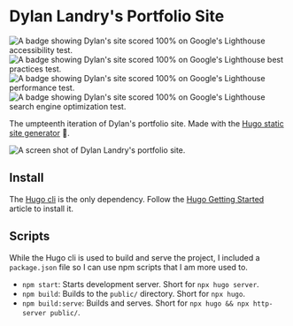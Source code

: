 # Dylan Landry's Portfolio Site
![A badge showing Dylan's site scored 100% on Google's Lighthouse accessibility
test.](lighthouse_test_results/lighthouse_accessibility.svg)
![A badge showing Dylan's site scored 100% on Google's Lighthouse best practices
test.](lighthouse_test_results/lighthouse_best-practices.svg)
![A badge showing Dylan's site scored 100% on Google's Lighthouse performance
test.](lighthouse_test_results/lighthouse_performance.svg)
![A badge showing Dylan's site scored 100% on Google's Lighthouse search engine optimization
test.](lighthouse_test_results/lighthouse_seo.svg)

The umpteenth iteration of Dylan's portfolio site. Made with the [Hugo static
site generator](https://gohugo.io/) 🐹.

![A screen shot of Dylan Landry's portfolio
site.](portfolio-site-screenshot.jpg)

## Install
The [Hugo cli](https://gohugo.io/) is the only dependency. Follow the [Hugo Getting Started](https://gohugo.io/getting-started/installing/) article to install it.

## Scripts
While the Hugo cli is used to build and serve the project, I included a `package.json` file so I can use npm scripts that I am more used to.
- `npm start`: Starts development server. Short for `npx hugo server`.
- `npm build`: Builds to the `public/` directory. Short for `npx hugo`.
- `npm build:serve`: Builds and serves. Short for `npx hugo && npx http-server
  public/`.
